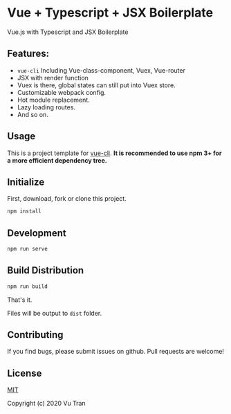# Vue + Typescript + JSX Boilerplate
Vue.js with Typescript and JSX Boilerplate

## Features:
* `vue-cli` Including Vue-class-component, Vuex, Vue-router
* JSX with render function
* Vuex is there, global states can still put into Vuex store.
* Customizable webpack config.
* Hot module replacement.
* Lazy loading routes.
* And so on.

## Usage

This is a project template for [vue-cli](https://github.com/vuejs/vue-cli). **It is recommended to use npm 3+ for a more efficient dependency tree.**

## Initialize
First, download, fork or clone this project.

```sh
npm install 
```

## Development

```sh
npm run serve
```

## Build Distribution

```sh
npm run build
```
That's it.

Files will be output to `dist` folder.

## Contributing
If you find bugs, please submit issues on github. Pull requests are welcome!

## License
[MIT](http://opensource.org/licenses/MIT)

Copyright (c) 2020 Vu Tran